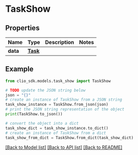 # TaskShow


## Properties

Name | Type | Description | Notes
------------ | ------------- | ------------- | -------------
**data** | [**Task**](Task.md) |  | 

## Example

```python
from clio_sdk.models.task_show import TaskShow

# TODO update the JSON string below
json = "{}"
# create an instance of TaskShow from a JSON string
task_show_instance = TaskShow.from_json(json)
# print the JSON string representation of the object
print(TaskShow.to_json())

# convert the object into a dict
task_show_dict = task_show_instance.to_dict()
# create an instance of TaskShow from a dict
task_show_from_dict = TaskShow.from_dict(task_show_dict)
```
[[Back to Model list]](../README.md#documentation-for-models) [[Back to API list]](../README.md#documentation-for-api-endpoints) [[Back to README]](../README.md)



